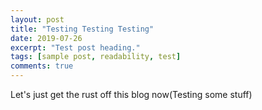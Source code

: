 ```yaml
---
layout: post
title: "Testing Testing Testing"
date: 2019-07-26
excerpt: "Test post heading."
tags: [sample post, readability, test]
comments: true
---
```


Let's just get the rust off this blog now(Testing some stuff)